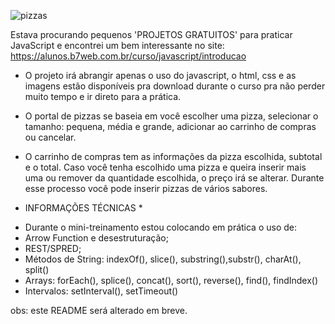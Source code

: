 ![pizzas](https://user-images.githubusercontent.com/59096165/84930296-6ba19500-b0a7-11ea-8269-ecbeb6d9c307.PNG)


Estava procurando pequenos 'PROJETOS GRATUITOS' para praticar JavaScript e encontrei um bem interessante no site: https://alunos.b7web.com.br/curso/javascript/introducao


* O projeto irá abrangir apenas o uso do javascript, o html, css e as imagens estão disponíveis pra download durante o curso pra não perder muito tempo e ir direto para a prática.

* O portal de pizzas se baseia em você escolher uma pizza, selecionar o tamanho: pequena, média e grande, adicionar ao carrinho de compras ou cancelar.

* O carrinho de compras tem as informações da pizza escolhida, subtotal e o total. Caso você tenha escolhido uma pizza e queira inserir mais uma ou remover da quantidade escolhida, o preço irá se alterar. Durante esse processo você pode inserir pizzas de vários sabores.


* INFORMAÇÕES TÉCNICAS *
- Durante o mini-treinamento estou colocando em prática o uso de:
- Arrow Function e desestruturação;
- REST/SPRED;
- Métodos de String: indexOf(), slice(), substring(),substr(), charAt(), split()
- Arrays: forEach(), splice(), concat(), sort(), reverse(), find(), findIndex()
- Intervalos: setInterval(), setTimeout()

obs: este README será alterado em breve.

